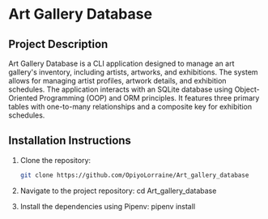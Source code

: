 # Art Gallery Database

## Project Description
Art Gallery Database is a CLI application designed to manage an art gallery's inventory, including artists, artworks, and exhibitions. The system allows for managing artist profiles, artwork details, and exhibition schedules. The application interacts with an SQLite database using Object-Oriented Programming (OOP) and ORM principles. It features three primary tables with one-to-many relationships and a composite key for exhibition schedules.


## Installation Instructions
1. Clone the repository:
   ```sh
   git clone https://github.com/OpiyoLorraine/Art_gallery_database

2. Navigate to the project repository:
   cd Art_gallery_database

3. Install the dependencies using Pipenv:
    pipenv install
